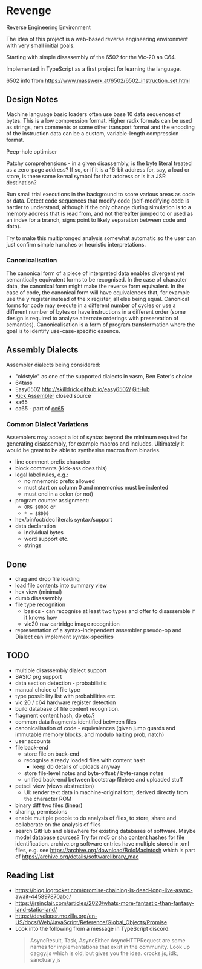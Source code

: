 # Revenge

Reverse Engineering Environment

The idea of this project is a web-based reverse engineering environment with very small initial goals.

Starting with simple disassembly of the 6502 for the Vic-20 an C64.

Implemented in TypeScript as a first project for learning the language.

6502 info from https://www.masswerk.at/6502/6502_instruction_set.html

## Design Notes

Machine language basic loaders often use base 10 data sequences of bytes. This is a
low compression format. Higher radix formats can be used as strings, rem comments or
some other transport format and the encoding of the instruction data can be a custom,
variable-length compression format. 

Peep-hole optimiser

Patchy comprehensions - in a given disassembly, is the byte literal treated as a 
zero-page address? If so, or if it is a 16-bit address for, say, a load or store,
is there some kernal symbol for that address or is it a JSR destination?

Run small trial executions in the background to score various areas as code or data.
Detect code sequences that modify code (self-modifying code is harder to understand, 
although if the only change during simulation is to a memory address that is read from,
and not thereafter jumped to or used as an index for a branch, signs point to likely
separation between code and data).

Try to make this multipronged analysis somewhat automatic so the user can just 
confirm simple hunches or heuristic interpretations.

### Canonicalisation

The canonical form of a piece of interpreted data enables divergent yet semantically equivalent
forms to be recognised. In the case of character data, the canonical form might make the reverse 
form equivalent. In the case of code, the canonical form will have equivalences that, for example
use the y register instead of the x register, all else being equal. Canonical forms for code may
execute in a different number of cycles or use a different number of bytes or have instructions
in a different order (some design is required to analyse alternate orderings with preservation
of semantics). Canonicalisation is a form of program transformation where the goal is to identify 
use-case-specific essence. 

## Assembly Dialects

Assembler dialects being considered:

* "oldstyle" as one of the supported dialects in vasm, Ben Eater's choice
* 64tass
* Easy6502 http://skilldrick.github.io/easy6502/ [GitHub](https://github.com/skilldrick/easy6502)
* [Kick Assembler](http://theweb.dk/KickAssembler/Main.html) closed source
* xa65 
* ca65 - part of [cc65](https://www.cc65.org/)

### Common Dialect Variations

Assemblers may accept a lot of syntax beyond the minimum required
for generating disassembly, for example macros and includes. Ultimately 
it would be great to be able to synthesise macros from binaries.

* line comment prefix character
* block comments (kick-ass does this)
* legal label rules, e.g.: 
  * no mnemonic prefix allowed
  * must start on column 0 and mnemonics must be indented
  * must end in a colon (or not)
* program counter assignment:
  * `ORG $8000` or
  * `* = $8000` 
* hex/bin/oct/dec literals syntax/support
* data declaration
  * individual bytes
  * word support etc.
  * strings


## Done 

* drag and drop file loading
* load file contents into summary view
* hex view (minimal)
* dumb disassembly
* file type recognition
  * basics - can recognise at least two types and offer to disassemble if it knows how
  * vic20 raw cartridge image recognition
* representation of a syntax-independent assembler pseudo-op and Dialect can implement syntax-specifics

## TODO

* multiple disassembly dialect support
* BASIC prg support
* data section detection - probabilistic
* manual choice of file type
* type possibility list with probabilities etc.
* vic 20 / c64 hardware register detection
* build database of file content recognition.
* fragment content hash, db etc.?
* common data fragments identified between files
* canonicalisation of code - equivalences (given jump guards and immutable memory blocks, and modulo halting prob,
natch)
* user accounts
* file back-end
    * store file on back-end
    * recognise already loaded files with content hash
      * keep db details of uploads anyway
    * store file-level notes and byte-offset / byte-range notes
    * unified back-end between bootstrap filetree and uploaded stuff
* petscii view (views abstraction)
  * UI: render text data in machine-original font, derived directly from the character ROM
* binary diff two files (linear)
* sharing, permissions
* enable multiple people to do analysis of files, to store, share and collaborate on the 
analysis of files
* search GitHub and elsewhere for existing databases of software. Maybe model database sources? Try for md5 or sha
content hashes for file identification. archive.org software entries have multiple stored in xml files, e.g.
 see https://archive.org/download/BoloMacintosh which is part of https://archive.org/details/softwarelibrary_mac


## Reading List

* https://blog.logrocket.com/promise-chaining-is-dead-long-live-async-await-445897870abc/
* https://jrsinclair.com/articles/2020/whats-more-fantastic-than-fantasy-land-static-land/
* https://developer.mozilla.org/en-US/docs/Web/JavaScript/Reference/Global_Objects/Promise
* Look into the following from a message in TypeScript discord: 
  > AsyncResult, Task, AsyncEither AsyncHTTPRequest are some names for 
  > implementations that exist in the community. Look up daggy.js which
  > is old, but gives you the idea. crocks.js, idk, sanctuary js